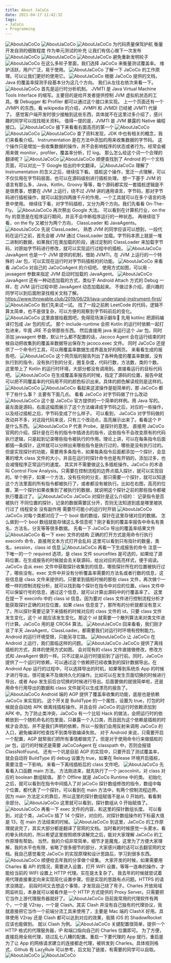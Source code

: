 ```yaml
---
title: About JaCoCo
date: 2021-04-17 11:42:32
tags:
- JaCoCo
- Programming
---
```


![AboutJaCoCo](JacocoForBlog.001.jpeg)
![AboutJaCoCo](JacocoForBlog.002.jpeg)
![AboutJaCoCo](JacocoForBlog.003.jpeg)
为代码质量保驾护航
衡量开发自测的细致程度
作为单元测试的补充
让我们有信心做下一次发布
![AboutJaCoCo](JacocoForBlog.004.jpeg)
![AboutJaCoCo](JacocoForBlog.005.jpeg)
![AboutJaCoCo](JacocoForBlog.006.jpeg)
避免重新发明轮子
![AboutJaCoCo](JacocoForBlog.007.jpeg)
在这么多轮子里面，我们选择 JaCoCo 来衡量测试覆盖率。
维护活跃，用户广泛，易于使用。
![AboutJaCoCo](JacocoForBlog.008.jpeg)
了解一下 JaCoCo 的工作原理。可以让我们更好的使用它。
![AboutJaCoCo](JacocoForBlog.009.jpeg)
根据 JaCoCo 提供的文档，Java 的覆盖率探测手段基本分为这几个方向。
我们从左往右依次来看一下。
![AboutJaCoCo](JacocoForBlog.010.jpeg)
首先是运行时分析机制。
JVMTI 是 Java Virtual Machine Tools Interface 的缩写。主要目的是给开发者提供控制 JVM 虚拟机状态的工具。像 Debugger 和 Profiler 都可以通过这个接口来实现。
上一个页面还有一个 JVMPI 的东西，看 wikipedia 的介绍，JVMPI 和 JVMDI 已经被 JVMTI 代替了。
感觉客户端开发时很少接触到这些东西，具体就不在这里过多介绍了，感兴趣的同学可以找找相关资料。
值得一提的是，JVMTI 是 JVM 暴露的 Native 编程接口。
![AboutJaCoCo](JacocoForBlog.011.jpeg)
接下来看看右面高亮的第一个
![AboutJaCoCo](JacocoForBlog.012.jpeg)
![AboutJaCoCo](JacocoForBlog.013.jpeg)
![AboutJaCoCo](JacocoForBlog.014.jpeg)
查了资料发现，JDK 中也有相关的概念，我们来看看介绍。
Instrumentation 是在方法中添加的用来收集数据的字节码。
这个操作只是增加一些收集数据的操作，并不会影响程序的状态或者行为。经常会被用来做 monitor，profiler，覆盖率分析，打 log。
那么怎么给这个词一个合理的翻译呢？
![AboutJaCoCo](JacocoForBlog.015.jpeg)
![AboutJaCoCo](JacocoForBlog.016.jpeg)
顺便查找到了 Android 的一个文档页面，可以对比一下 Google 给出的中文翻译。
![AboutJaCoCo](JacocoForBlog.017.jpeg)
理解了 Instrumentation 的含义之后，继续往下看。
插桩这个操作，宽泛一点理解，可以不仅仅用在字节码层面，也可以在源码级别进行插桩处理。
想一下基于 JVM 的语言有那么多，Java，Kotlin，Groovy 等等，每个源码都实现一套插桩逻辑是不是很费事，想要在 JVM 上运行，绕不过 JVM 讲的通用语言，字节码，那对字节码进行插桩操作，就可以起到四两拨千斤的作用，一个工具就可以在多个语言的场景中使用。
继续往下看，对字节码插桩，又分为两个方向。我们先看看 On-The-Fly。
![AboutJaCoCo](JacocoForBlog.018.jpeg)
再次祭出 Google 大法。
可以看到在计算机行业，on the fly 的意思是在程序运行期间，并且不会中断程序运行的一种状态。
再继续往下看，on the fly 又被分为两个方向， ClassLoader 和 JavaAgents。
![AboutJaCoCo](JacocoForBlog.019.jpeg)
先说 ClassLoader。
熟悉 JVM 的同学应该可以想到，一段代码在运行之前，首先会被 JVM 通过 ClassLoader 加载。字节码本质上就是一堆二进制的数据，如果我们在类加载的阶段，通过定制的 ClassLoader 来加载字节码，对原始字节码进行修改，就可以实现运行过程中的插桩。
![AboutJaCoCo](JacocoForBlog.020.jpeg)
JavaAgent 也是一个 JVM 提供的机制，借助 JVMTI，在 JVM 上运行的一个特殊的 Jar 包，可以实现在运行时对字节码插桩的的功能。
![AboutJaCoCo](JacocoForBlog.021.jpeg)
来看看 JaCoCo 对自己的 JaCoCoAgent 的介绍吧。
使用方式如图，可以用 -javaagent 参数来指定 JVM 启动时加载的 JavaAgent。
![AboutJaCoCo](JacocoForBlog.022.jpeg)
JavaAgent 还有一种动态加载的方式，类似于 Android Attach 方式的 Debug 一样，在 JVM 运行过程中把 JavaAgent 动态加载起来。
不做过多介绍，感兴趣的同学可以到后面附录找相关文档了解。
https://www.throwable.club/2019/06/29/java-understand-instrument-first/
![AboutJaCoCo](JacocoForBlog.023.jpeg)
我们先来试一试。
找了一段之前刷 LeetCode 的代码，逻辑不算太简单，也不是很复杂，可以方便的观察到字节码前后的变化。
![AboutJaCoCo](JacocoForBlog.024.jpeg)
这里直接给截图吧，免得现场演示翻车🐶️
先用 kotlinc 把源码编译打包成 Jar 包的形式。
那个 include-runtime 会把 Kotlin 的运行时依赖一起打包进来，毕竟 JRE 不会带那些东西。
然后直接用 java 来运行这个 Jar 包。同时添加 javaagent 参数，默认什么都不配置的话，Jacoco Agent 会在运行结束的时候自动把收集到的覆盖率数据导出保存为 jacoco.exec 文件。
同时 JaCoCo 还提供了一个命令行工具，可以用覆盖率数据生成界面友好的网页。
来看看生成的报告吧。
![AboutJaCoCo](JacocoForBlog.025.jpeg)
这个网页版的报告列出了各种角度的覆盖率数据，没有执行到的指令，没有执行到的分支，圈复杂度，代码行数，方法数，类的个数。
这里带上了 Kotlin 的运行时环境，大部分都没有调用到。直接看运行的目标代码吧。
![AboutJaCoCo](JacocoForBlog.026.jpeg)
在生成覆盖率报告的时候，指定了源码的位置，报告中就可以把不同覆盖率的代码用不同的颜色标识出来。具体的颜色解读规则是这样的。
![AboutJaCoCo](JacocoForBlog.027.jpeg)
![AboutJaCoCo](JacocoForBlog.028.jpeg)
看起来这波操作是挺简单的，那 JaCoCo 都干了些什么事？
主要有下面几点。
看看 JaCoCo 对字节码做了什么改动
![AboutJaCoCo](JacocoForBlog.029.jpeg)
这个是 JaCoCo 官方提供的一个简单的样例。用 Java 写的。
最左面是源码，右面这幅图展示了这个方法编译成字节码之后，对应的一些操作，以及经过插桩之后，字节码变成了什么样子。
可以看到， JaCoCo 对字节码做的改动并不多，对这段代码来说，只有三个改动点，高亮展示出来了。看看这个 P 是什么东西。
![AboutJaCoCo](JacocoForBlog.030.jpeg)
P 代表 Probe，是探针的意思。
直接用 JaCoCo 官网的介绍，探针是在已有的指令中插进去的指令，这些指令不会改变原有的代码执行逻辑，只是起到记录哪些指令被执行的作用。理论上讲，可以在每条指令后面都插一条探针，这样就可以分辨出来哪些指令是执行过的，哪些是没有执行过的。但是实现探针的功能，需要用多条指令，如果每条指令后面都添加一个探针，会显著的增大 class 文件的大小，并且在运行时探针命令也是有开销的，添加过多，也会减慢程序正常运行的速度。
其实并不需要做这么多插桩操作。JaCoCo 的术语叫 Control Flow Analysis。只需要在控制流程的边界点插入探针，就可以实现目的。举个例子，如果一个方法，没有任何的分支，那只需要一个探针，就可以知道这个方法里面的所有指令都被执行了，或者都没有被执行。比如在右图，高亮的位置，第一个探针如果收集到了被执行的数据，就说明这个探针之前的那些指令都被执行覆盖过了。
![AboutJaCoCo](JacocoForBlog.031.jpeg)
JaCoCo 对探针是这么介绍的：
记录指令是否被执行
不同位置的探针，记录的数据需要区分开，否则无法知道到底是哪里被执行过了
线程安全
没有副作用
需要尽可能小的运行时开销
![AboutJaCoCo](JacocoForBlog.032.jpeg)
JaCoCo 对每个类都对应了一个 bool 值的数组，探针在这里存储对应的数据。
怎么做到一个 bool 数组就能存储这么多信息呢？刚才看到的覆盖率报告中命名有类名，方法名，分支等等很多数据。
先看一下 JaCoCo 导出的覆盖率结果文件
![AboutJaCoCo](JacocoForBlog.033.jpeg)
看一下 exec 文件的结构
正确的打开方式是用命令行执行 execinfo 命令，直接用文本方式打开会乱码
这里可以看到只有指针的数量，类名，session，class id 信息
![AboutJaCoCo](JacocoForBlog.034.jpeg)
再看一下生成报告的命令
注意一下唯一的一个 required 选项，是 class 文件
sourcefiles 是可选的，如果给了源码位置，在生成报告的时候就会去关联源码，给出对应的高亮样式，便于阅读。
JaCoCo 会从 exec 文件中获取探针收集到的信息，哪些探针所在的位置被执行过了，哪些没有。exec 文件中并没有分析覆盖率需要的方法名或者行数的信息，这些信息是 class 文件来提供的。只要拿到插桩时候的那些 class 文件，再次做个一模一样的控制流程分析，就可以找到每个探针在指令中对应的位置。class 文件中可以保留行号的信息，通过这个信息，就可以计算出源码中的行覆盖率了。
这里在提一下 execinfo 中的 class id 信息。因为要对 class 文件进行控制流程分析才能获取探针正确的对应位置，如果 class 信息变了，那所有的分析就都没有意义了。所以探针需要记录下来插桩的时候对应的 class 文件的 id，只要 class 文件发生变化，这个 id 就应该发生变化。那这个 id 就需要一个散列算法来对类文件进行计算。JaCoCo 用的是 CRC64 算法。
![AboutJaCoCo](JacocoForBlog.035.jpeg)
回来看看，我们刚才谈了半天 JavaAgent，ClassLoader。都需要我们对运行时环境有控制能力。
Android 的运行环境受限，只能另寻它路。
![AboutJaCoCo](JacocoForBlog.036.jpeg)
让 JaCoCo 在 Android 上运行，我们面临这样的问题。
![AboutJaCoCo](JacocoForBlog.037.jpeg)
JaCoCo 提供了离线插桩的方式，具体的使用方式如图。
会对现有的 class 文件直接做修改，修改方式和 JavaAgent 做的一样。只不过是从运行时提前到了运行前。同时，JaCoCo 提供了一个运行时依赖，可以通过这个依赖把已经收集到的探针数据导出。在 Android App 运行的过程中，可以选择导出的时机，如果等到系统杀 App 的时候才进行导出，很可能来不及做持久化的操作。比如可以在发生页面切换的时候进行导出，或者 App 发生前后台切换的时候进行导出。后面要做的就很简单啦，还是用命令行用导出的数据和 class 文件就可以生成漂亮的报告了。
![AboutJaCoCo](JacocoForBlog.038.jpeg)
Android 端的 AGP 提供了覆盖率收集的功能，底层也是依赖 JaCoCo 来实现的。
这个开关是 BuildType 的一个属性，设置为 true，打包的时候就会自动给 APK 做离线插桩操作。并且会将 JaCoCo 的运行时依赖添加到 APK 中。为了防止类冲突，JaCoCo 有一个比较 Hack 的做法，会把运行时的依赖放到一个随机命名的包里面，只暴露一个入口类，而且因为这个依赖是插桩的时候才会添加，并不是我们声明的依赖，所以一般我们会用反射来调用 JaCoCo 的入口，避免编译时检查找不到类导致编译失败。
对于 Android 来说，只需要开启一个配置，AGP 就帮我们把所有事情都做完了。但是对于使用命令行来做插桩的 jar 包，运行的时候还是需要 JaCoCoAgent 在 classpath 中，否则会报错 ClassNotFound。
还有一个坑是目前 AGP 的实现中，只要开启了测试覆盖率，就会自动将 BuildType 的 debug 设置为 true，如果在 Release 环境开启插桩，需要注意一下影响。
来看一下离线插桩后的 class 文件吧。
![AboutJaCoCo](JacocoForBlog.039.jpeg)
先看看入口函数 main 方法。
方法刚进来，就先执行了一个 jacocoInit，对 class 对应的 boolean 数组赋值。
那个 Offline 就是 JaCoCo Runtime 中的类。
初始化之后，就可以看到在指令中间插入了对 jaCoCo 探针数组修改的指令，数组中每个位置，都代表了一个探针。可以看到在 main 方法中，有两个控制流程边界。
因为 main 方法定义的靠后，所以这里的探针数组赋值不是从 0 开始的。看看剩余部分。
![AboutJaCoCo](JacocoForBlog.040.jpeg)
这里就可以看到，探针数组从 0 开始赋值了。
![AboutJaCoCo](JacocoForBlog.041.jpeg)
再看一下 exec 文件的内容，和这里的探针数组长度。
可以看到，对这个类，JaCoCo 插了 14 个探针，对应的，对探针数组操作的下标最大值是 13，在 main 方法结束的时候。
![AboutJaCoCo](JacocoForBlog.042.jpeg)
到这里，JaCoCo 的工作原理就说完了，其实大部分都是翻译了官网的文档。当时看的时候感觉一头雾水，看的晕头转向的，所以希望这里按照顺序讲解完之后，能对大家理解 JaCoCo 的工作原理有帮助。
当然，我的介绍非常简单，细节才是魔鬼，这里为了方便大家理解，我的水平也有限，省略了很多细节的部分，大家感兴趣的话可以去翻官网的文档。我自己感觉看完 JaCoCo 的实现原理和设计思路后，学习到很多东西。
![AboutJaCoCo](JacocoForBlog.043.jpeg)
顺便给去年我的分享做个续集。
大家开发的时候，如果需要用 Charles 看 API 的情况，需要进入设置，打开 WIFI 设置，等等一连串的操作，才能给当前的 WIFI 设置上 HTTP 代理。实在是太复杂了。
我去年的时候就尝试着用代理直接重定向来实现简化设置步骤。但是实现的思路有点问题。HTTPS 的请求没搞定。
前段时间又去想这个事情，才发现自己绕了弯子。Charles 开放局域网监听后，本身就可以被看作是一个 HTTP 方式提供的 Proxy Server。只需要把它当作上游代理服务器就好了。
![AboutJaCoCo](JacocoForBlog.044.jpeg)
目前我常用的代理软件有两个，一个是 V2ray，一个是 Clash。其实 Clash 并没有自己独有的代理协议，我就直接把它当作一个前端分流工具来使用了，主要是 Mac 端的 ClashX 好用。具体使用 V2ray 还是 Clash 都可以达到对应的效果，我猜 iOS 的 ShadowRocket 应该也能做到。
就以 Clash 为例。
![AboutJaCoCo](JacocoForBlog.045.jpeg)
关键配置很简单，提供一个 HTTP 格式的代理服务器，IP 和端口指向自己的 Charles 位置即可。
为了方便，直接启用全局代理，绕过乱七八糟的配置。重启一下要代理的 App 就行。重启是为了让 App 的网络请求建立的连接都走代理，被转发到 Charles。具体规则格式，Github 有 LazyRule 可以参考，后文贴了链接，有需要的同学可以自取。
![AboutJaCoCo](JacocoForBlog.046.jpeg)
![AboutJaCoCo](JacocoForBlog.047.jpeg)
